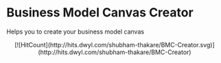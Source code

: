 # Business Model Canvas Creator
Helps you to create your business model canvas

<div align="center">
[![HitCount](http://hits.dwyl.com/shubham-thakare/BMC-Creator.svg)](http://hits.dwyl.com/shubham-thakare/BMC-Creator)
</div>